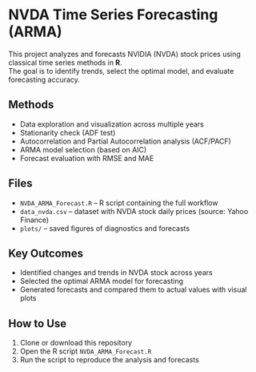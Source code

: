 # NVDA Time Series Forecasting (ARMA)

This project analyzes and forecasts NVIDIA (NVDA) stock prices using classical time series methods in **R**.  
The goal is to identify trends, select the optimal model, and evaluate forecasting accuracy.

## Methods
- Data exploration and visualization across multiple years
- Stationarity check (ADF test)
- Autocorrelation and Partial Autocorrelation analysis (ACF/PACF)
- ARMA model selection (based on AIC)
- Forecast evaluation with RMSE and MAE

## Files
- `NVDA_ARMA_Forecast.R` – R script containing the full workflow  
- `data_nvda.csv` – dataset with NVDA stock daily prices (source: Yahoo Finance)  
- `plots/` – saved figures of diagnostics and forecasts  

## Key Outcomes
- Identified changes and trends in NVDA stock across years  
- Selected the optimal ARMA model for forecasting  
- Generated forecasts and compared them to actual values with visual plots  

## How to Use
1. Clone or download this repository  
2. Open the R script `NVDA_ARMA_Forecast.R`  
3. Run the script to reproduce the analysis and forecasts  
